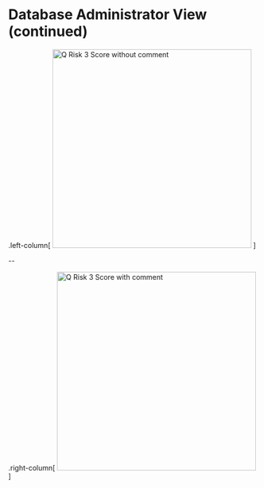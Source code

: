 # Database Administrator View (continued)


.left-column[
<img src="images/qrisk3.png" width="400" alt="Q Risk 3 Score without comment">
]

--

.right-column[
    <img src="images/qrisk3_with_comment.png" width="400" alt="Q Risk 3 Score with comment">
]
